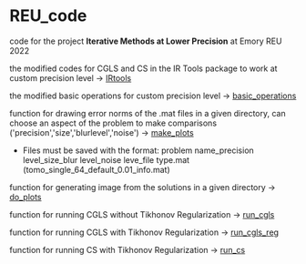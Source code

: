 # REU_code
code for the project **Iterative Methods at Lower Precision** at Emory REU 2022

the modified codes for CGLS and CS in the IR Tools package to work at custom precision level -> [IRtools](https://github.com/kristinagxy/REU_code/tree/main/IRtools)

the modified basic operations for custom precision level -> [basic_operations](https://github.com/kristinagxy/REU_code/tree/main/basic_operations)

function for drawing error norms of the .mat files in a given directory, can choose an aspect of the problem to make comparisons ('precision','size','blurlevel','noise') -> [make_plots](https://github.com/kristinagxy/REU_code/blob/main/make_plots.m)

* Files must be saved with the format: problem name_precision level_size_blur level_noise leve_file type.mat
  (tomo_single_64_default_0.01_info.mat)

function for generating image from the solutions in a given directory -> [do_plots](https://github.com/kristinagxy/REU_code/blob/main/do_plots.m)

function for running CGLS without Tikhonov Regularization -> [run_cgls](https://github.com/kristinagxy/REU_code/blob/main/run_cgls.m)

function for running CGLS with Tikhonov Regularization -> [run_cgls_reg](https://github.com/kristinagxy/REU_code/blob/main/run_cgls_reg.m)

function for running CS with Tikhonov Regularization -> [run_cs](https://github.com/kristinagxy/REU_code/blob/main/run_cs.m)
